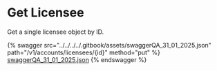 # Get Licensee

Get a single licensee object by ID.

{% swagger src="../../../../.gitbook/assets/swaggerQA_31_01_2025.json" path="/v1/accounts/licensees/{id}" method="put" %}
[swaggerQA_31_01_2025.json](../../../../.gitbook/assets/swaggerQA_31_01_2025.json)
{% endswagger %}
